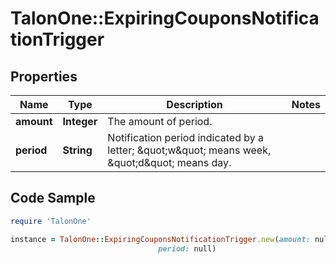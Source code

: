 # TalonOne::ExpiringCouponsNotificationTrigger

## Properties

Name | Type | Description | Notes
------------ | ------------- | ------------- | -------------
**amount** | **Integer** | The amount of period. | 
**period** | **String** | Notification period indicated by a letter; \&quot;w\&quot; means week, \&quot;d\&quot; means day. | 

## Code Sample

```ruby
require 'TalonOne'

instance = TalonOne::ExpiringCouponsNotificationTrigger.new(amount: null,
                                 period: null)
```


